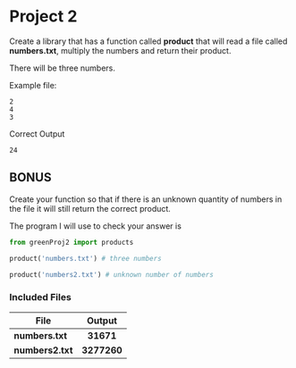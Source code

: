 # Project 2 #

Create a library that has a function called **product** that will read a file called **numbers.txt**, multiply the numbers and return their product.

There will be three numbers.

Example file:
```
2
4
3
```
Correct Output
```
24
```

## BONUS ##
Create your function so that if there is an unknown quantity of numbers in the file it will still return the correct product.

The program I will use to check your answer is

```Python
from greenProj2 import products

product('numbers.txt') # three numbers

product('numbers2.txt') # unknown number of numbers
```

### Included Files ###


| File      | Output |
| --- | :----: |
| **numbers.txt**    | **31671**       |
| **numbers2.txt**   | **3277260**        |
